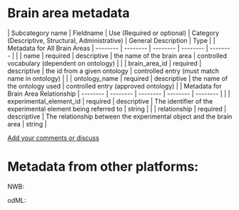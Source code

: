 # Brain area metadata

| Subcategory name	| Fieldname |	Use (Required or optional) |	Category (Descriptive, Structural, Administrative)	| General Description |	Type |
| Metadata for All Brain Areas | -------- |	-------- |	--------	| -------- | -------- |
| | name | required | 	descriptive | the name of the brain area | controlled vocabulary (dependent on ontology) |
| | brain_area_id | required	| descriptive |	the id from a given ontology	| controlled entry (must match name in ontology) |
| | ontology_name	| required	| descriptive |	the name of the ontology used	| controlled entry (approved ontology) |
| Metadata for Brain Area Relationship | -------- |	-------- | --------	| -------- | -------- |
| | experimental_element_id	| required	| descriptive |	The identifier of the experimental element being referred to	| string |
| | relationship	| required	| descriptive |	The relationship between the experimental object and the brain area	| string |



[Add your comments or discuss](https://github.com/VH-Lab/neuroscienceexperimentalmetadata/issues/2)

# Metadata from other platforms:

NWB:

odML: 
